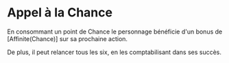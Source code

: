 # Appel à la Chance

En consommant un point de Chance le personnage bénéficie d'un bonus de \[Affinite\(Chance\)\] sur sa prochaine action.

De plus, il peut relancer tous les six, en les comptabilisant dans ses succès.

